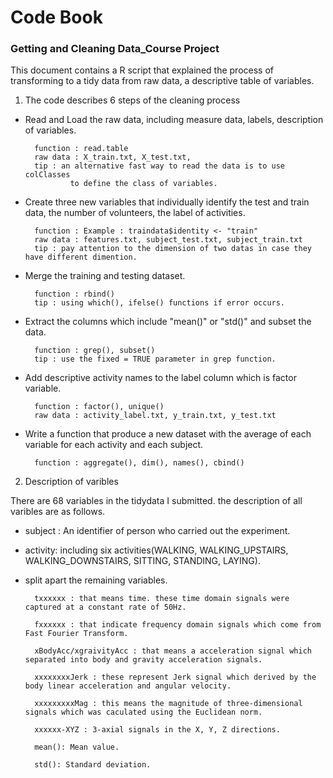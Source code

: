 Code Book
======================
### Getting and Cleaning Data_Course Project

This document contains a R script that explained the process of transforming
to a tidy data from raw data, a descriptive table of variables.

1. The code describes 6 steps of the cleaning process

* Read and Load the raw data, including measure data, labels, description of variables. 

        function : read.table
        raw data : X_train.txt, X_test.txt, 
        tip : an alternative fast way to read the data is to use colClasses
                to define the class of variables.

* Create three new variables that individually identify the test and train data, the number of volunteers, the label of activities.

        function : Example : traindata$identity <- "train"
        raw data : features.txt, subject_test.txt, subject_train.txt
        tip : pay attention to the dimension of two datas in case they have different dimention.

* Merge the training and testing dataset.
        
        function : rbind()
        tip : using which(), ifelse() functions if error occurs.
        
* Extract the columns which include "mean()" or "std()" and subset the data.
       
        function : grep(), subset() 
        tip : use the fixed = TRUE parameter in grep function.
        
* Add descriptive activity names to the label column which is factor variable. 
       
        function : factor(), unique()
        raw data : activity_label.txt, y_train.txt, y_test.txt

* Write a function that produce a new dataset with the average of each variable for each activity and each subject.

        function : aggregate(), dim(), names(), cbind()
        

2. Description of varibles

There are 68 variables in the tidydata I submitted. the description of all varibles are as follows.

* subject : An identifier of person who carried out the experiment.
* activity: including six activities(WALKING, WALKING_UPSTAIRS, WALKING_DOWNSTAIRS, SITTING, STANDING, LAYING).
* split apart the remaining variables.

        txxxxxx : that means time. these time domain signals were captured at a constant rate of 50Hz.
        
        fxxxxxx : that indicate frequency domain signals which come from Fast Fourier Transform. 
        
        xBodyAcc/xgraivityAcc : that means a acceleration signal which separated into body and gravity acceleration signals.
        
        xxxxxxxxJerk : these represent Jerk signal which derived by the body linear acceleration and angular velocity.
        
        xxxxxxxxxMag : this means the magnitude of three-dimensional signals which was caculated using the Euclidean norm.
        
        xxxxxx-XYZ : 3-axial signals in the X, Y, Z directions.
        
        mean(): Mean value.
        
        std(): Standard deviation.
        
























